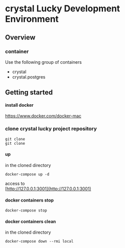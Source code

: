 # crystal Lucky Development Environment

## Overview

### container
Use the following group of containers  
- crystal  
- crystal.postgres


## Getting started

#### install docker
https://www.docker.com/docker-mac

### clone crystal lucky project repository
```
git clone 
git clone 
```

#### up
in the cloned directory
```
docker-compose up -d
```

access to  
[http://127.0.0.1:3001](http://127.0.0.1:3001)

#### docker containers stop
```
docker-compose stop
```

#### docker containers clean
in the cloned directory
```
docker-compose down --rmi local
```
